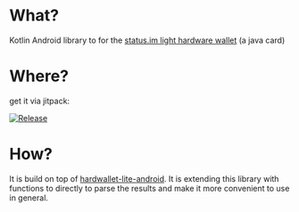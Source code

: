# What?

Kotlin Android library to for the [status.im light hardware wallet](https://hardwallet.status.im) (a java card)

Where?
======

get it via jitpack:

[![Release](https://jitpack.io/v/walleth/KHardWareWallet.svg)](https://jitpack.io/#walleth/KHardWareWallet)

# How?

It is build on top of [hardwallet-lite-android](https://github.com/status-im/hardwallet-lite-android). It is extending this library with functions to directly to parse the results and make it more convenient to use in general.
